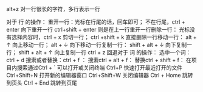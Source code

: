 alt+z 对一行很长的字符，多行表示一行

对于 行 的操作：
重开一行：光标在行尾的话，回车即可；
                 不在行尾，ctrl + enter 向下重开一行
	ctrl+shift + enter 则是在上一行重开一行删除一行：
光标没有选择内容时，ctrl + x 剪切一行；
ctrl +shift + k 直接删除一行移动一行：
alt + ↑ 向上移动一行；
alt + ↓ 向下移动一行复制一行：
shift + alt + ↓ 向下复制一行；
shift + alt + ↑ 向上复制一行
ctrl + z 回退对于 词 的操作：
选中一个词：ctrl + d 
搜索或者替换：ctrl + f ：
搜索ctrl + alt + f： 
替换ctrl + shift + f：
在项目内搜索通过Ctrl + ` 可以打开或关闭终端
Ctrl+P 快速打开最近打开的文件
Ctrl+Shift+N 
打开新的编辑器窗口
Ctrl+Shift+W 关闭编辑器
Ctrl + Home 跳转到页头
Ctrl + End 跳转到页尾
